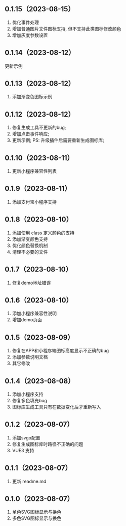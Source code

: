 ## 0.1.15（2023-08-15）
1. 优化事件处理
2. 增加普通图片文件图标支持, 但不支持此类图标修改颜色
3. 增加灰度参数设置
## 0.1.14（2023-08-12）
更新示例
## 0.1.13（2023-08-12）
1. 添加渐变色图标示例

## 0.1.12（2023-08-12）
1. 修复生成工具不更新的bug;
2. 增加点击事件响应;
3. 更新示例;
PS: 升级插件后需要重新生成图标库;

## 0.1.10（2023-08-11）
1. 更新小程序兼容性列表

## 0.1.9（2023-08-11）
1. 添加支付宝小程序支持

## 0.1.8（2023-08-10）
1. 添加使用 class 定义颜色的支持
2. 添加渐变颜色支持
3. 优化颜色替换机制
4. 清理不必要的文件

## 0.1.7（2023-08-10）
1. 修复demo地址错误

## 0.1.6（2023-08-10）
1. 添加小程序兼容性说明
2. 增加demo页面

## 0.1.5（2023-08-09）
1. 修复在APP和小程序端图标高度显示不正确的bug
2. 添加参数说明文档
3. 其它修改

## 0.1.4（2023-08-08）
1. 添加小程序支持
2. 修复多色填充bug
3. 图标库生成工具只有在数据变化后才重新写入

## 0.1.2（2023-08-07）

1. 添加svgo配置
2. 修复生成图标库时路径不正确的问题
3. VUE3 支持

## 0.1.1（2023-08-07）

1. 更新 readme.md

## 0.1.0（2023-08-07）

1. 单色SVG图标显示与换色
2. 多色SVG图标显示与换色
